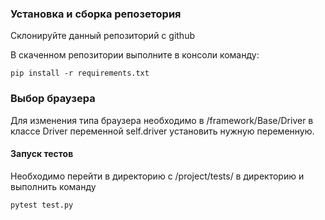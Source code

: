 
### Установка и сборка репозетория 
Склонируйте данный репозиторий с github

В скаченном репозитории выполните в консоли команду: <br>

`pip install -r requirements.txt`


### Выбор браузера
Для изменения типа браузера необходимо в /framework/Base/Driver
в классе Driver переменной self.driver установить нужную переменную.



#### Запуск тестов
Необходимо перейти в директорию с  /project/tests/ в директорию  и выполнить команду

`pytest test.py
`